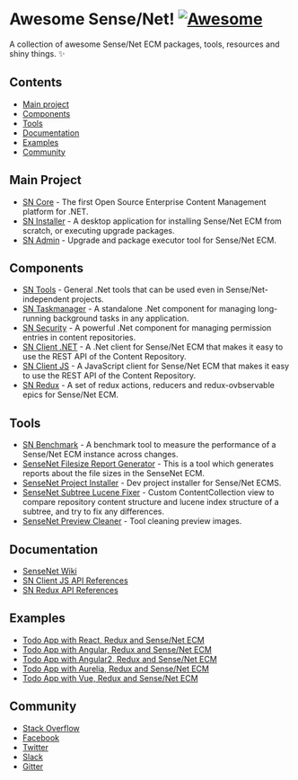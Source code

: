 # Awesome Sense/Net! [![Awesome](https://cdn.rawgit.com/sindresorhus/awesome/d7305f38d29fed78fa85652e3a63e154dd8e8829/media/badge.svg)](https://github.com/sindresorhus/awesome)

A collection of awesome Sense/Net ECM packages, tools, resources and shiny things. :sparkles:

## Contents

- [Main project](#main-project)
- [Components](#components)
- [Tools](#tools)
- [Documentation](#documentation)
- [Examples](#examples)
- [Community](#community)

## Main Project

- [SN Core](https://github.com/SenseNet/sensenet) - The first Open Source Enterprise Content Management platform for .NET.
- [SN Installer](https://github.com/SenseNet/sn-installer) - A desktop application for installing Sense/Net ECM from scratch, or executing upgrade packages. 
- [SN Admin](https://github.com/SenseNet/sn-admin) - Upgrade and package executor tool for Sense/Net ECM.


## Components

- [SN Tools](https://github.com/SenseNet/sn-tools) - General .Net tools that can be used even in Sense/Net-independent projects.
- [SN Taskmanager](https://github.com/SenseNet/sn-taskmanagement) - A standalone .Net component for managing long-running background tasks in any application.
- [SN Security](https://github.com/SenseNet/sn-security) - A powerful .Net component for managing permission entries in content repositories.
- [SN Client .NET](https://github.com/SenseNet/sn-client-dotnet) - A .Net client for Sense/Net ECM that makes it easy to use the REST API of the Content Repository.
- [SN Client JS](https://github.com/SenseNet/sn-client-js) - A JavaScript client for Sense/Net ECM that makes it easy to use the REST API of the Content Repository.
- [SN Redux](https://github.com/SenseNet/sn-redux) - A set of redux actions, reducers and redux-ovbservable epics for Sense/Net ECM.

## Tools

- [SN Benchmark](https://github.com/SenseNet/sn-benchmark) - A benchmark tool to measure the performance of a Sense/Net ECM instance across changes.
- [SenseNet Filesize Report Generator](https://github.com/marosvolgyiz/SenseNet-File-Size-Report-Generator) - This is a tool which generates reports about the file sizes in the SenseNet ECM.
- [SenseNet Project Installer](https://github.com/VargaJoe/SenseNet-Project-Installer) - Dev project installer for Sense/Net ECMS.
- [SenseNet Subtree Lucene Fixer](https://github.com/VargaJoe/SenseNet-SubTree-Lucene-Fixer) - Custom ContentCollection view to compare repository content structure and lucene index structure of a subtree, and try to fix any differences.
- [SenseNet Preview Cleaner](https://github.com/VargaJoe/SenseNet-Preview-Cleaner) - Tool cleaning preview images.

## Documentation

- [SenseNet Wiki](http://wiki.sensenet.com)
- [SN Client JS API References](http://www.sensenet.com/documentation/sn-client-js/index.html)
- [SN Redux API References](http://www.sensenet.com/documentation/sn-redux/index.html)

## Examples

- [Todo App with React, Redux and Sense/Net ECM](https://github.com/SenseNet/sn-react-redux-todo-app)
- [Todo App with Angular, Redux and Sense/Net ECM](https://github.com/blaskodaniel/sn-angular-redux-todo-app)
- [Todo App with Angular2, Redux and Sense/Net ECM](https://github.com/SenseNet/sn-angular2-redux-todo-app)
- [Todo App with Aurelia, Redux and Sense/Net ECM](https://github.com/B3zo0/sn7-aurelia-redux-todo-app)
- [Todo App with Vue, Redux and Sense/Net ECM](https://github.com/SenseNet/sn-vue-redux-todo-app)

## Community

- [Stack Overflow](http://stackoverflow.com/questions/tagged/sensenet)
- [Facebook](https://www.facebook.com/sensenetcms)
- [Twitter](https://twitter.com/sensenet)
- [Slack](https://sensenetecm.slack.com)
- [Gitter](https://gitter.im/SenseNet)